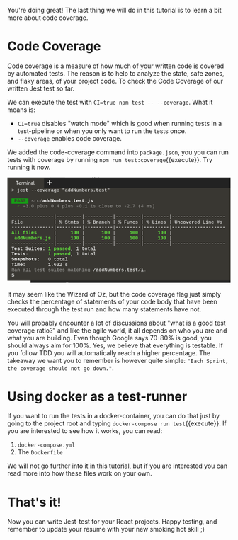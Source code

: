 You're doing great! The last thing we will do in this tutorial is to learn a bit more about code coverage.
# Code Coverage
Code coverage is a measure of how much of your written code is covered by automated tests. The reason is to help to analyze the state, safe zones, and flaky areas, of your project code. To check the Code Coverage of our written Jest test so far.

We can execute the test with `CI=true npm test -- --coverage`. What it means is:
* `CI=true` disables "watch mode" which is good when running tests in a test-pipeline or when you only want to run the tests once. 
* `--coverage` enables code coverage.

We added the code-coverage command into `package.json`, you you can run tests with coverage by running `npm run test:coverage`{{execute}}. Try running it now. 

![CodeCoverage](./assets/codeCoverage.png)

It may seem like the Wizard of Oz, but the code coverage flag just simply checks the percentage of statements of your code body that have been executed through the test run and how many statements have not.

You will probably encounter a lot of discussions about "what is a good test coverage ratio?" and like the agile world, it all depends on who you are and what you are building. Even though Google says 70-80% is good, you should always aim for 100%. Yes, we believe that everything is testable. If you follow TDD you will automatically reach a higher percentage. The takeaway we want you to remember is however quite simple: `"Each Sprint, the coverage should not go down."`.

# Using docker as a test-runner

If you want to run the tests in a docker-container, you can do that just by going to the project root and typing `docker-compose run test`{{execute}}. If you are interested to see how it works, you can read:

1. `docker-compose.yml`
2. The `Dockerfile`

We will not go further into it in this tutorial, but if you are interested you can read more into how these files work on your own. 

# That's it!
Now you can write Jest-test for your React projects.
Happy testing, and remember to update your resume with your new smoking hot skill ;)
